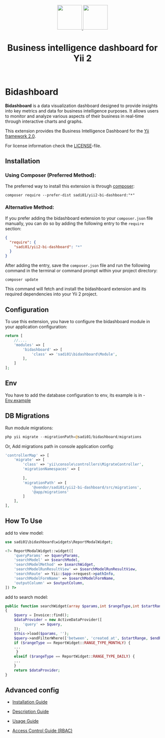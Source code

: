 <p align="center">
    <a href="https://en.wikipedia.org/wiki/Business_intelligence" target="_blank" rel="external">
        <img src="https://raw.githubusercontent.com/Sadi01/yii2-bi-dashboard/master/src/img/yii.png" height="80px">
    </a>
    <a href="https://en.wikipedia.org/wiki/Business_intelligence" target="_blank" rel="external">
        <img src="https://raw.githubusercontent.com/Sadi01/yii2-bi-dashboard/master/src/img/BI.png" height="80px">
    </a>
    <h1 align="center">Business intelligence dashboard for Yii 2</h1>
    <br>
</p>

# Bidashboard

**Bidashboard** is a data visualization dashboard designed to provide insights into key metrics and data for business
intelligence purposes. It allows users to monitor and analyze various aspects of their business in real-time through
interactive charts and graphs.

This extension provides the Business Intelligence Dashboard for the [Yii framework 2.0](http://www.yiiframework.com).

For license information check the [LICENSE](LICENSE.md)-file.

Installation
------------

### Using Composer (Preferred Method):

The preferred way to install this extension is through [composer](http://getcomposer.org/download/):

```
composer require --prefer-dist sadi01/yii2-bi-dashboard:"*"
```

### Alternative Method:

If you prefer adding the bidashboard extension to your `composer.json` file manually, you can do so by adding the
following entry to the `require` section:

```json
{
  "require": {
    "sadi01/yii2-bi-dashboard": "*"
  }
}
```

After adding the entry, save the `composer.json` file and run the following command in the terminal or command prompt
within your project directory:

```
composer update
```

This command will fetch and install the bidashboard extension and its required dependencies into your Yii 2 project.

Configuration
-------------

To use this extension, you have to configure the bidashboard module in your application configuration:

```php
return [
    //....
    'modules' => [
        'bidashboard' => [
            'class' => 'sadi01\bidashboard\Module',
        ],
    ]
];
```




Env
-------------
You have to add the database configuration to env, its example is in - [Env.example](./src/env-config/.env.example)

DB Migrations
-------------

Run module migrations:

```php
php yii migrate --migrationPath=@sadi01/bidashboard/migrations
```

Or, Add migrations path in console application config:

```php
'controllerMap' => [
    'migrate' => [
        'class' => 'yii\console\controllers\MigrateController',
        'migrationNamespaces' => [
         
        ],
        'migrationPath' => [
            '@vendor/sadi01/yii2-bi-dashboard/src/migrations',
            '@app/migrations'
        ]
    ],
],
```

How To Use
-------------
add to view model:

```php
use sadi01\bidashboard\widgets\ReportModalWidget;

<?= ReportModalWidget::widget([
    'queryParams' => $queryParams,
    'searchModel' => $searchModel,
    'searchModelMethod' => $searchWidget,
    'searchModelRunResultView' => $searchModelRunResultView,
    'searchRoute' => Yii::$app->request->pathInfo,
    'searchModelFormName' => $searchModelFormName,
    'outputColumn' => $outputColumn,
]) ?>
```

add to search model:

```php
public function searchWidget(array $params,int $rangeType,int $startRange,int $endRange)
{
    $query = Invoice::find();
    $dataProvider = new ActiveDataProvider([
        'query' => $query,
    ]);
    $this->load($params, '');
    $query->andFilterWhere(['between', 'created_at', $startRange, $endRange]);
    if ($rangeType == ReportWidget::RANGE_TYPE_MONTHLY) {
    ...
     }
    elseif ($rangeType == ReportWidget::RANGE_TYPE_DAILY) {
    ...    
    }
    return $dataProvider;
}
```
Advanced config
-------------
- [Installation Guide](./src/guide/installation.md)

- [Description Guide](./src/guide/description.md)

- [Usage Guide](./src/guide/usage.md)

- [Access Control Guide (RBAC)](./src/guide/rbac.md)
